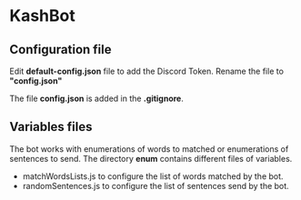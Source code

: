 # KashBot

## Configuration file
Edit **default-config.json** file to add the Discord Token.
Rename the file to **"config.json"**

The file **config.json** is added in the **.gitignore**.


## Variables files

The bot works with enumerations of words to matched or enumerations of sentences to send.
The directory **enum** contains different files of variables.
- matchWordsLists.js to configure the list of words matched by the bot.
- randomSentences.js to configure the list of sentences send by the bot.

